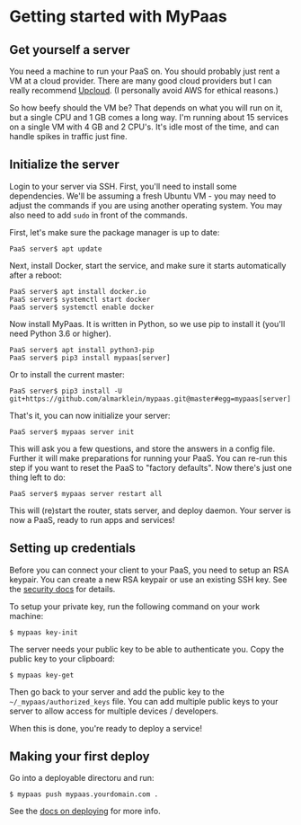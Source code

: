 # Getting started with MyPaas


## Get yourself a server

You need a machine to run your PaaS on. You should probably just rent a VM at
a cloud provider. There are many good cloud providers but I can really recommend
[Upcloud](https://upcloud.com/signup/?promo=B8EWX6).
(I personally avoid AWS for ethical reasons.)

So how beefy should the VM be? That depends on what you will run on it,
but a single CPU and 1 GB comes a long way.
I'm running about 15 services on a single VM with 4 GB and 2 CPU's. It's idle most
of the time, and can handle spikes in traffic just fine.


## Initialize the server

Login to your server via SSH. First, you'll need to install some
dependencies. We'll be assuming a fresh Ubuntu VM - you may need to
adjust the commands if you are using another operating system. You may
also need to add `sudo` in front of the commands.

First, let's make sure the package manager is up to date:
```
PaaS server$ apt update
```

Next, install Docker, start the service, and make sure it starts automatically after a reboot:
```
PaaS server$ apt install docker.io
PaaS server$ systemctl start docker
PaaS server$ systemctl enable docker
```

Now install MyPaas. It is written in Python, so we use pip to install it (you'll need Python 3.6 or higher).
```
PaaS server$ apt install python3-pip
PaaS server$ pip3 install mypaas[server]
```
Or to install the current master:
```
PaaS server$ pip3 install -U git+https://github.com/almarklein/mypaas.git@master#egg=mypaas[server]
```

That's it, you can now initialize your server:
```
PaaS server$ mypaas server init
```

This will ask you a few questions, and store the answers in a config file.
Further it will make preparations for running your PaaS. You can re-run
this step if you want to reset the PaaS to "factory defaults".
Now there's just one thing left to do:

```
PaaS server$ mypaas server restart all
```

This will (re)start the router, stats server, and deploy daemon.
Your server is now a PaaS, ready to run apps and services!


## Setting up credentials

Before you can connect your client to your PaaS, you need to setup an
RSA keypair. You can create a new RSA keypair or use an existing SSH
key. See the [security docs](security.md) for details.

To setup your private key, run the following command on your work machine:
```
$ mypaas key-init
```

The server needs your public key to be able to authenticate you.
Copy the public key to your clipboard:
```
$ mypaas key-get
```

Then go back to your server and add the public key to the
`~/_mypaas/authorized_keys` file. You can add multiple public keys to
your server to allow access for multiple devices / developers.

When this is done, you're ready to deploy a service!


## Making your first deploy

Go into a deployable directoru and run:
```
$ mypaas push mypaas.yourdomain.com .
```

See the [docs on deploying](deploying.md) for more info.
